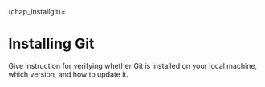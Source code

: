 (chap_installgit)=
# Installing Git

Give instruction for verifying whether Git is installed on your local machine, which version, and how to update it.
